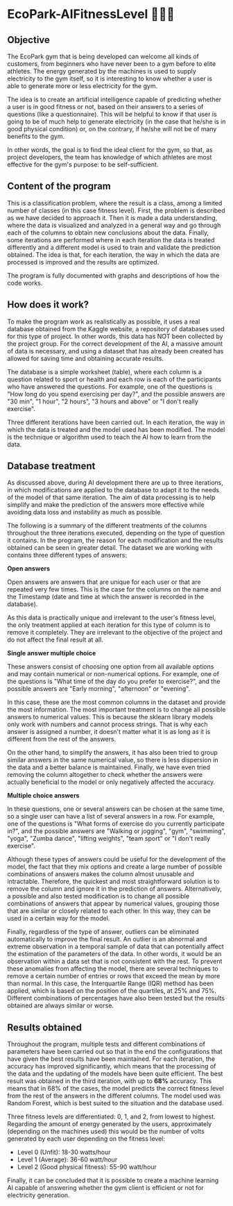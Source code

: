 # EcoPark-AIFitnessLevel 🏋️‍♂️💡
## Objective
The EcoPark gym that is being developed can welcome all kinds of customers, from beginners who have never been to a gym before to elite athletes. The energy generated by the machines is used to supply electricity to the gym itself, so it is interesting to know whether a user is able to generate more or less electricity for the gym.

The idea is to create an artificial intelligence capable of predicting whether a user is in good fitness or not, based on their answers to a series of questions (like a questionnaire). This will be helpful to know if that user is going to be of much help to generate electricity (in the case that he/she is in good physical condition) or, on the contrary, if he/she will not be of many benefits to the gym.

In other words, the goal is to find the ideal client for the gym, so that, as project developers, the team has knowledge of which athletes are most effective for the gym's purpose: to be self-sufficient.

## Content of the program
This is a classification problem, where the result is a class, among a limited number of classes (in this case fitness level). First, the problem is described as we have decided to approach it. Then it is made a data understanding, where the data is visualized and analyzed in a general way and go through each of the columns to obtain new conclusions about the data. Finally, some iterations are performed where in each iteration the data is treated differently and a different model is used to train and validate the prediction obtained. The idea is that, for each iteration, the way in which the data are processed is improved and the results are optimized.

The program is fully documented with graphs and descriptions of how the code works.

## How does it work?
To make the program work as realistically as possible, it uses a real database obtained from the Kaggle website, a repository of databases used for this type of project. In other words, this data has NOT been collected by the project group. For the correct development of the AI, a massive amount of data is necessary, and using a dataset that has already been created has allowed for saving time and obtaining accurate results.

The database is a simple worksheet (table), where each column is a question related to sport or health and each row is each of the participants who have answered the questions. For example, one of the questions is "How long do you spend exercising per day?", and the possible answers are "30 min", "1 hour", "2 hours", "3 hours and above" or "I don't really exercise".

Three different iterations have been carried out. In each iteration, the way in which the data is treated and the model used has been modified. The model is the technique or algorithm used to teach the AI how to learn from the data.

## Database treatment
As discussed above, during AI development there are up to three iterations, in which modifications are applied to the database to adapt it to the needs of the model of that same iteration. The aim of data processing is to help simplify and make the prediction of the answers more effective while avoiding data loss and instability as much as possible.

The following is a summary of the different treatments of the columns throughout the three iterations executed, depending on the type of question it contains. In the program, the reason for each modification and the results obtained can be seen in greater detail. The dataset we are working with contains three different types of answers:


**Open answers**

Open answers are answers that are unique for each user or that are repeated very few times. This is the case for the columns on the name and the Timestamp (date and time at which the answer is recorded in the database).

As this data is practically unique and irrelevant to the user's fitness level, the only treatment applied at each iteration for this type of column is to remove it completely. They are irrelevant to the objective of the project and do not affect the final result at all.


**Single answer multiple choice**

These answers consist of choosing one option from all available options and may contain numerical or non-numerical options. For example, one of the questions is "What time of the day do you prefer to exercise?", and the possible answers are "Early morning", "afternoon" or "evening".

In this case, these are the most common columns in the dataset and provide the most information. The most important treatment is to change all possible answers to numerical values. This is because the sklearn library models only work with numbers and cannot process strings. That is why each answer is assigned a number, it doesn't matter what it is as long as it is different from the rest of the answers.

On the other hand, to simplify the answers, it has also been tried to group similar answers in the same numerical value, so there is less dispersion in the data and a better balance is maintained. Finally, we have even tried removing the column altogether to check whether the answers were actually beneficial to the model or only negatively affected the accuracy.


**Multiple choice answers**

In these questions, one or several answers can be chosen at the same time, so a single user can have a list of several answers in a row. For example, one of the questions is "What forms of exercise do you currently participate in?", and the possible answers are "Walking or jogging", "gym", "swimming", "yoga", "Zumba dance", "lifting weights", "team sport" or "I don't really exercise".

Although these types of answers could be useful for the development of the model, the fact that they mix options and create a large number of possible combinations of answers makes the column almost unusable and intractable. Therefore, the quickest and most straightforward solution is to remove the column and ignore it in the prediction of answers. Alternatively, a possible and also tested modification is to change all possible combinations of answers that appear by numerical values, grouping those that are similar or closely related to each other. In this way, they can be used in a certain way for the model.

Finally, regardless of the type of answer, outliers can be eliminated automatically to improve the final result. An outlier is an abnormal and extreme observation in a temporal sample of data that can potentially affect the estimation of the parameters of the data. In other words, it would be an observation within a data set that is not consistent with the rest. To prevent these anomalies from affecting the model, there are several techniques to remove a certain number of entries or rows that exceed the mean by more than normal. In this case, the Interquartile Range (IQR) method has been applied, which is based on the position of the quartiles, at 25% and 75%. Different combinations of percentages have also been tested but the results obtained are always similar or worse.

## Results obtained
Throughout the program, multiple tests and different combinations of parameters have been carried out so that in the end the configurations that have given the best results have been maintained. For each iteration, the accuracy has improved significantly, which means that the processing of the data and the updating of the models have been quite efficient. The best result was obtained in the third iteration, with up to **68%** accuracy. This means that in 68% of the cases, the model predicts the correct fitness level from the rest of the answers in the different columns. The model used was Random Forest, which is best suited to the situation and the database used.

Three fitness levels are differentiated: 0, 1, and 2, from lowest to highest. Regarding the amount of energy generated by the users, approximately (depending on the machines used) this would be the number of volts generated by each user depending on the fitness level:
- Level 0 (Unfit): 18-30 watts/hour
- Level 1 (Average): 36-60 watt/hour
- Level 2 (Good physical fitness): 55-90 watt/hour

Finally, it can be concluded that it is possible to create a machine learning AI capable of answering whether the gym client is efficient or not for electricity generation.
